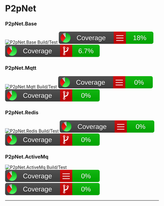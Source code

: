 
# P2pNet

### P2pNet.Base
![ P2pNet.Base Build/Test]( https://github.com/Apian-Framework/P2pNet/actions/workflows/p2pnet-base-build-test.yaml/badge.svg
) ![Line Coverage](https://github.com/Apian-Framework/Apian-CI-Badges/blob/P2pNet.Base/P2pNet.Base_linecoverage.svg) ![Branch Coverage](https://github.com/Apian-Framework/Apian-CI-Badges/blob/P2pNet.Base/P2pNet.Base_branchcoverage.svg)

### P2pNet.Mqtt
![ P2pNet.Mqtt Build/Test]( https://github.com/Apian-Framework/P2pNet/actions/workflows/p2pnet-mqtt-build-test.yaml/badge.svg
) ![Line Coverage](https://github.com/Apian-Framework/Apian-CI-Badges/blob/P2pNet.Mqtt/P2pNet.Mqtt_linecoverage.svg) ![Branch Coverage](https://github.com/Apian-Framework/Apian-CI-Badges/blob/P2pNet.Mqtt/P2pNet.Mqtt_branchcoverage.svg)

### P2pNet.Redis
![ P2pNet.Redis Build/Test]( https://github.com/Apian-Framework/P2pNet/actions/workflows/p2pnet-redis-build-test.yaml/badge.svg ) ![Line Coverage](https://github.com/Apian-Framework/Apian-CI-Badges/blob/P2pNet.Redis/P2pNet.Redis_linecoverage.svg) ![Branch Coverage](https://github.com/Apian-Framework/Apian-CI-Badges/blob/P2pNet.Redis/P2pNet.Redis_branchcoverage.svg)

### P2pNet.ActiveMq
![ P2pNet.ActiveMq Build/Test]( https://github.com/Apian-Framework/P2pNet/actions/workflows/p2pnet-activemq-build-test.yaml/badge.svg
) ![Line Coverage](https://github.com/Apian-Framework/Apian-CI-Badges/blob/P2pNet.ActiveMq/P2pNet.ActiveMq_linecoverage.svg) ![Branch Coverage](https://github.com/Apian-Framework/Apian-CI-Badges/blob/P2pNet.ActiveMq/P2pNet.ActiveMq_branchcoverage.svg)

---
